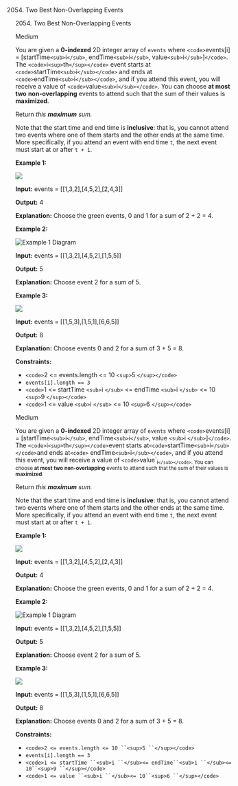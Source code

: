 2054. Two Best Non-Overlapping Events

2054\. Two Best Non-Overlapping Events

Medium

You are given a **0-indexed** 2D integer array of `events` where `<code>`events[i] = [startTime`<sub>`i`</sub>`, endTime`<sub>`i`</sub>`, value`<sub>`i`</sub>`]`</code>`. The `<code>`i`<sup>`th`</sup></code>` event starts at `<code>`startTime`<sub>`i`</sub></code>` and ends at `<code>`endTime`<sub>`i`</sub></code>`, and if you attend this event, you will receive a value of `<code>`value`<sub>`i`</sub></code>`. You can choose **at most** **two** **non-overlapping** events to attend such that the sum of their values is **maximized**.

Return _this **maximum** sum._

Note that the start time and end time is **inclusive**: that is, you cannot attend two events where one of them starts and the other ends at the same time. More specifically, if you attend an event with end time `t`, the next event must start at or after `t + 1`.

**Example 1:**

![](https://assets.leetcode.com/uploads/2021/09/21/picture5.png)

**Input:** events = [[1,3,2],[4,5,2],[2,4,3]]

**Output:** 4

**Explanation:** Choose the green events, 0 and 1 for a sum of 2 + 2 = 4.

**Example 2:**

![Example 1 Diagram](https://assets.leetcode.com/uploads/2021/09/21/picture1.png)

**Input:** events = [[1,3,2],[4,5,2],[1,5,5]]

**Output:** 5

**Explanation:** Choose event 2 for a sum of 5.

**Example 3:**

![](https://assets.leetcode.com/uploads/2021/09/21/picture3.png)

**Input:** events = [[1,5,3],[1,5,1],[6,6,5]]

**Output:** 8

**Explanation:** Choose events 0 and 2 for a sum of 3 + 5 = 8.

**Constraints:**

* `<code>`2 <= events.length <= 10 `<sup>`5 `</sup></code>`
* `events[i].length == 3`
* `<code>`1 <= startTime `<sub>`i `</sub>` <= endTime `<sub>`i `</sub>` <= 10 `<sup>`9 `</sup></code>`
* `<code>`1 <= value `<sub>`i `</sub>` <= 10 `<sup>`6 `</sup></code>`

Medium

You are given a **0-indexed** 2D integer array of `events` where `<code>`events[i] = [startTime`<sub>`i`</sub>`, endTime`<sub>`i`</sub>`, value `<sub>`i `</sub>`]`</code>`. The `<code>`i`<sup>`th`</sup></code>`event starts at`<code>`startTime`<sub>`i`</sub></code>`and ends at`<code>` endTime`<sub>`i`</sub></code>`, and if you attend this event, you will receive a value of `<code>`value`<sub>i``</sub></code>``. You can choose **at most** **two** **non-overlapping** events to attend such that the sum of their values is **maximized**.

Return _this **maximum** sum._

Note that the start time and end time is **inclusive**: that is, you cannot attend two events where one of them starts and the other ends at the same time. More specifically, if you attend an event with end time `t`, the next event must start at or after `t + 1`.

**Example 1:**

![](https://assets.leetcode.com/uploads/2021/09/21/picture5.png)

**Input:** events = [[1,3,2],[4,5,2],[2,4,3]]

**Output:** 4

**Explanation:** Choose the green events, 0 and 1 for a sum of 2 + 2 = 4.

**Example 2:**

![Example 1 Diagram](https://assets.leetcode.com/uploads/2021/09/21/picture1.png)

**Input:** events = [[1,3,2],[4,5,2],[1,5,5]]

**Output:** 5

**Explanation:** Choose event 2 for a sum of 5.

**Example 3:**

![](https://assets.leetcode.com/uploads/2021/09/21/picture3.png)

**Input:** events = [[1,5,3],[1,5,1],[6,6,5]]

**Output:** 8

**Explanation:** Choose events 0 and 2 for a sum of 3 + 5 = 8.

**Constraints:**

* `<code>2 <= events.length <= 10 ``<sup>5 ``</sup></code>`
* `events[i].length == 3`
* `<code>1 <= startTime ``<sub>i ``</sub><= endTime``<sub>i ``</sub><= 10``<sup>9 ``</sup></code>`
* `<code>1 <= value ``<sub>i ``</sub><= 10``<sup>6 ``</sup></code>`
